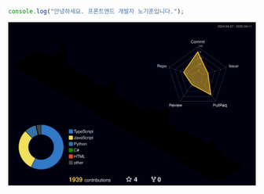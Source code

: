 ```javascript
console.log("안녕하세요. 프론트엔드 개발자 노기훈입니다.");
```
![](./profile-3d-contrib/profile-night-rainbow.svg
)
